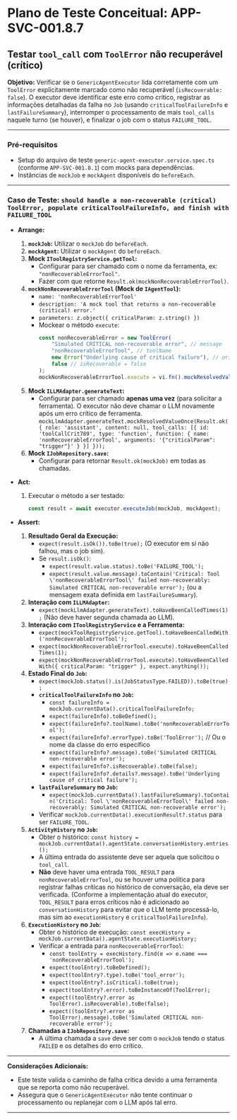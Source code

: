 # Plano de Teste Conceitual: APP-SVC-001.8.7
## Testar `tool_call` com `ToolError` não recuperável (crítico)

**Objetivo:** Verificar se o `GenericAgentExecutor` lida corretamente com um `ToolError` explicitamente marcado como não recuperável (`isRecoverable: false`). O executor deve identificar este erro como crítico, registrar as informações detalhadas da falha no `Job` (usando `criticalToolFailureInfo` e `lastFailureSummary`), interromper o processamento de mais `tool_calls` naquele turno (se houver), e finalizar o job com o status `FAILURE_TOOL`.

---

### Pré-requisitos
*   Setup do arquivo de teste `generic-agent-executor.service.spec.ts` (conforme `APP-SVC-001.8.1`) com mocks para dependências.
*   Instâncias de `mockJob` e `mockAgent` disponíveis do `beforeEach`.

---

### Caso de Teste: `should handle a non-recoverable (critical) ToolError, populate criticalToolFailureInfo, and finish with FAILURE_TOOL`

*   **Arrange:**
    1.  **`mockJob`:** Utilizar o `mockJob` do `beforeEach`.
    2.  **`mockAgent`:** Utilizar o `mockAgent` do `beforeEach`.
    3.  **Mock `IToolRegistryService.getTool`:**
        *   Configurar para ser chamado com o nome da ferramenta, ex: `"nonRecoverableErrorTool"`.
        *   Fazer com que retorne `Result.ok(mockNonRecoverableErrorTool)`.
    4.  **`mockNonRecoverableErrorTool` (Mock de `IAgentTool`):**
        *   `name: 'nonRecoverableErrorTool'`
        *   `description: 'A mock tool that returns a non-recoverable (critical) error.'`
        *   `parameters: z.object({ criticalParam: z.string() })`
        *   Mockear o método `execute`:
            ```typescript
            const nonRecoverableError = new ToolError(
                "Simulated CRITICAL non-recoverable error", // message
                "nonRecoverableErrorTool", // toolName
                new Error("Underlying cause of critical failure"), // originalError
                false // isRecoverable = false
            );
            mockNonRecoverableErrorTool.execute = vi.fn().mockResolvedValue(Result.error(nonRecoverableError));
            ```
    5.  **Mock `ILLMAdapter.generateText`:**
        *   Configurar para ser chamado **apenas uma vez** (para solicitar a ferramenta). O executor não deve chamar o LLM novamente após um erro crítico de ferramenta.
            `mockLlmAdapter.generateText.mockResolvedValueOnce(Result.ok({ role: 'assistant', content: null, tool_calls: [{ id: 'toolCallCrit789', type: 'function', function: { name: 'nonRecoverableErrorTool', arguments: '{"criticalParam": "trigger"}' } }] }));`
    6.  **Mock `IJobRepository.save`:**
        *   Configurar para retornar `Result.ok(mockJob)` em todas as chamadas.

*   **Act:**
    1.  Executar o método a ser testado:
        ```typescript
        const result = await executor.executeJob(mockJob, mockAgent);
        ```

*   **Assert:**
    1.  **Resultado Geral da Execução:**
        *   `expect(result.isOk()).toBe(true);` (O executor em si não falhou, mas o job sim).
        *   Se `result.isOk()`:
            *   `expect(result.value.status).toBe('FAILURE_TOOL');`
            *   `expect(result.value.message).toContain('Critical: Tool \'nonRecoverableErrorTool\' failed non-recoverably: Simulated CRITICAL non-recoverable error');` (ou a mensagem exata definida em `lastFailureSummary`).
    2.  **Interação com `ILLMAdapter`:**
        *   `expect(mockLlmAdapter.generateText).toHaveBeenCalledTimes(1);` (Não deve haver segunda chamada ao LLM).
    3.  **Interação com `IToolRegistryService` e a Ferramenta:**
        *   `expect(mockToolRegistryService.getTool).toHaveBeenCalledWith('nonRecoverableErrorTool');`
        *   `expect(mockNonRecoverableErrorTool.execute).toHaveBeenCalledTimes(1);`
        *   `expect(mockNonRecoverableErrorTool.execute).toHaveBeenCalledWith({ criticalParam: "trigger" }, expect.anything());`
    4.  **Estado Final do `Job`:**
        *   `expect(mockJob.status().is(JobStatusType.FAILED)).toBe(true);`
        *   **`criticalToolFailureInfo` no `Job`:**
            *   `const failureInfo = mockJob.currentData().criticalToolFailureInfo;`
            *   `expect(failureInfo).toBeDefined();`
            *   `expect(failureInfo?.toolName).toBe('nonRecoverableErrorTool');`
            *   `expect(failureInfo?.errorType).toBe('ToolError');` // Ou o nome da classe do erro específico
            *   `expect(failureInfo?.message).toBe('Simulated CRITICAL non-recoverable error');`
            *   `expect(failureInfo?.isRecoverable).toBe(false);`
            *   `expect(failureInfo?.details?.message).toBe('Underlying cause of critical failure');`
        *   **`lastFailureSummary` no `Job`:**
            *   `expect(mockJob.currentData().lastFailureSummary).toContain('Critical: Tool \'nonRecoverableErrorTool\' failed non-recoverably: Simulated CRITICAL non-recoverable error');`
        *   Verificar `mockJob.currentData().executionResult?.status` para ser `FAILURE_TOOL`.
    5.  **`ActivityHistory` no `Job`:**
        *   Obter o histórico: `const history = mockJob.currentData().agentState.conversationHistory.entries();`
        *   A última entrada do assistente deve ser aquela que solicitou o `tool_call`.
        *   **Não** deve haver uma entrada `TOOL_RESULT` para `nonRecoverableErrorTool`, ou se houver uma política para registrar falhas críticas no histórico de conversação, ela deve ser verificada. (Conforme a implementação atual do executor, `TOOL_RESULT` para erros críticos não é adicionado ao `conversationHistory` para evitar que o LLM tente processá-lo, mas sim ao `executionHistory` e `criticalToolFailureInfo`).
    6.  **`ExecutionHistory` no `Job`:**
        *   Obter o histórico de execução: `const execHistory = mockJob.currentData().agentState.executionHistory;`
        *   Verificar a entrada para `nonRecoverableErrorTool`:
            *   `const toolEntry = execHistory.find(e => e.name === 'nonRecoverableErrorTool');`
            *   `expect(toolEntry).toBeDefined();`
            *   `expect(toolEntry?.type).toBe('tool_error');`
            *   `expect(toolEntry?.isCritical).toBe(true);`
            *   `expect(toolEntry?.error).toBeInstanceOf(ToolError);`
            *   `expect((toolEntry?.error as ToolError).isRecoverable).toBe(false);`
            *   `expect((toolEntry?.error as ToolError).message).toBe('Simulated CRITICAL non-recoverable error');`
    7.  **Chamadas a `IJobRepository.save`:**
        *   A última chamada a `save` deve ser com o `mockJob` tendo o status `FAILED` e os detalhes do erro crítico.

---

**Considerações Adicionais:**
*   Este teste valida o caminho de falha crítica devido a uma ferramenta que se reporta como não recuperável.
*   Assegura que o `GenericAgentExecutor` não tente continuar o processamento ou replanejar com o LLM após tal erro.
---
